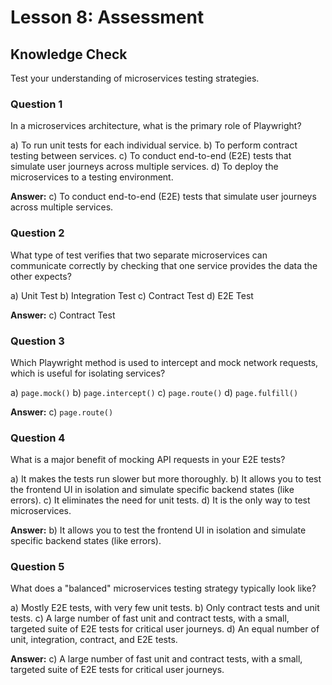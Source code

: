 # Lesson 8: Assessment

## Knowledge Check

Test your understanding of microservices testing strategies.

### Question 1

In a microservices architecture, what is the primary role of Playwright?

a) To run unit tests for each individual service.
b) To perform contract testing between services.
c) To conduct end-to-end (E2E) tests that simulate user journeys across multiple services.
d) To deploy the microservices to a testing environment.

**Answer:** c) To conduct end-to-end (E2E) tests that simulate user journeys across multiple services.

### Question 2

What type of test verifies that two separate microservices can communicate correctly by checking that one service provides the data the other expects?

a) Unit Test
b) Integration Test
c) Contract Test
d) E2E Test

**Answer:** c) Contract Test

### Question 3

Which Playwright method is used to intercept and mock network requests, which is useful for isolating services?

a) `page.mock()`
b) `page.intercept()`
c) `page.route()`
d) `page.fulfill()`

**Answer:** c) `page.route()`

### Question 4

What is a major benefit of mocking API requests in your E2E tests?

a) It makes the tests run slower but more thoroughly.
b) It allows you to test the frontend UI in isolation and simulate specific backend states (like errors).
c) It eliminates the need for unit tests.
d) It is the only way to test microservices.

**Answer:** b) It allows you to test the frontend UI in isolation and simulate specific backend states (like errors).

### Question 5

What does a "balanced" microservices testing strategy typically look like?

a) Mostly E2E tests, with very few unit tests.
b) Only contract tests and unit tests.
c) A large number of fast unit and contract tests, with a small, targeted suite of E2E tests for critical user journeys.
d) An equal number of unit, integration, contract, and E2E tests.

**Answer:** c) A large number of fast unit and contract tests, with a small, targeted suite of E2E tests for critical user journeys.
